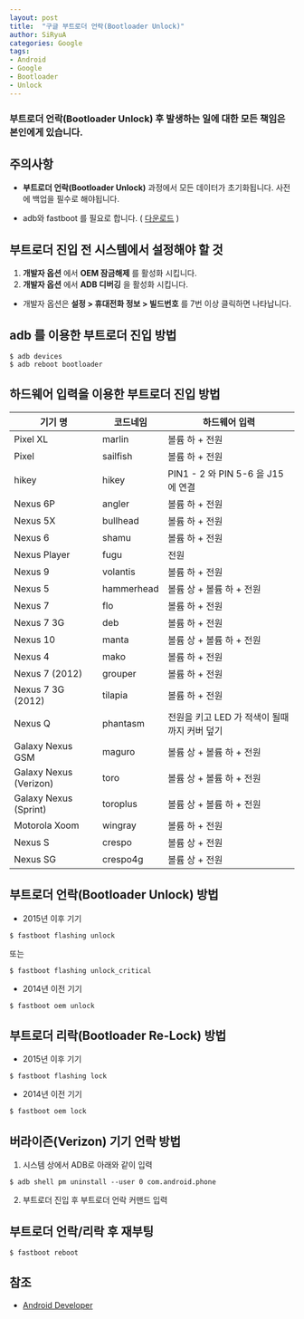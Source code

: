 ```yaml
---
layout: post
title:  "구글 부트로더 언락(Bootloader Unlock)"
author: SiRyuA
categories: Google
tags:
- Android
- Google
- Bootloader
- Unlock
---
```


### **부트로더 언락(Bootloader Unlock)** 후 발생하는 일에 대한 모든 책임은 본인에게 있습니다.

## 주의사항

* **부트로더 언락(Bootloader Unlock)** 과정에서 모든 데이터가 초기화됩니다. 사전에 백업을 필수로 해야됩니다.

* adb와 fastboot 를 필요로 합니다. ( [다운로드](/android/android-what-is-adb.html) )


## 부트로더 진입 전 시스템에서 설정해야 할 것
1. **개발자 옵션** 에서 **OEM 잠금해제** 를 활성화 시킵니다.
2. **개발자 옵션** 에서 **ADB 디버깅** 을 활성화 시킵니다.

* 개발자 옵션은 **설정 > 휴대전화 정보 > 빌드번호** 를 7번 이상 클릭하면 나타납니다.


## adb 를 이용한 부트로더 진입 방법
~~~~
$ adb devices
$ adb reboot bootloader
~~~~

## 하드웨어 입력을 이용한 부트로더 진입 방법

| 기기 명                | 코드네임   | 하드웨어 입력                                |
|------------------------|------------|----------------------------------------------|
| Pixel XL               | marlin     | 볼륨 하 + 전원                               |
| Pixel                  | sailfish   | 볼륨 하 + 전원                               |
| hikey                  | hikey      | PIN1 - 2 와 PIN 5-6 을 J15에 연결            |
| Nexus 6P               | angler     | 볼륨 하 + 전원                               |
| Nexus 5X               | bullhead   | 볼륨 하 + 전원                               |
| Nexus 6                | shamu      | 볼륨 하 + 전원                               |
| Nexus Player           | fugu       | 전원                                         |
| Nexus 9                | volantis   | 볼륨 하 + 전원                               |
| Nexus 5                | hammerhead | 볼륨 상 + 볼륨 하 + 전원                     |
| Nexus 7                | flo        | 볼륨 하 + 전원                               |
| Nexus 7 3G             | deb        | 볼륨 하 + 전원                               |
| Nexus 10               | manta      | 볼륨 상 + 볼륨 하 + 전원                     |
| Nexus 4                | mako       | 볼륨 하 + 전원                               |
| Nexus 7 (2012)         | grouper    | 볼륨 하 + 전원                               |
| Nexus 7 3G (2012)      | tilapia    | 볼륨 하 + 전원                               |
| Nexus Q                | phantasm   | 전원을 키고 LED 가 적색이 될때까지 커버 덮기 |
| Galaxy Nexus GSM       | maguro     | 볼륨 상 + 볼륨 하 + 전원                     |
| Galaxy Nexus (Verizon) | toro       | 볼륨 상 + 볼륨 하 + 전원                     |
| Galaxy Nexus (Sprint)  | toroplus   | 볼륨 상 + 볼륨 하 + 전원                     |
| Motorola Xoom          | wingray    | 볼륨 하 + 전원                               |
| Nexus S                | crespo     | 볼륨 상 + 전원                               |
| Nexus SG               | crespo4g   | 볼륨 상 + 전원                               |


## 부트로더 언락(Bootloader Unlock) 방법
* 2015년 이후 기기
~~~~
$ fastboot flashing unlock
~~~~
또는
~~~~
$ fastboot flashing unlock_critical
~~~~

* 2014년 이전 기기
~~~~
$ fastboot oem unlock
~~~~


## 부트로더 리락(Bootloader Re-Lock) 방법
* 2015년 이후 기기
~~~~
$ fastboot flashing lock
~~~~

* 2014년 이전 기기
~~~~
$ fastboot oem lock
~~~~


## 버라이즌(Verizon) 기기 언락 방법
1. 시스템 상에서 ADB로 아래와 같이 입력
~~~~
$ adb shell pm uninstall --user 0 com.android.phone
~~~~
2. 부트로더 진입 후 부트로더 언락 커맨드 입력


## 부트로더 언락/리락 후 재부팅
~~~~
$ fastboot reboot
~~~~


## 참조
* [Android Developer](https://source.android.com/setup/build/running)
